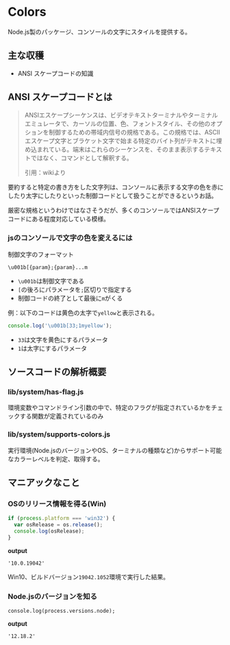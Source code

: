 # Colors

Node.js製のパッケージ、コンソールの文字にスタイルを提供する。



## 主な収穫

- ANSI スケープコードの知識



## ANSI スケープコードとは

> ANSIエスケープシーケンスは、ビデオテキストターミナルやターミナルエミュレータで、カーソルの位置、色、フォントスタイル、その他のオプションを制御するための帯域内信号の規格である。この規格では、ASCIIエスケープ文字とブラケット文字で始まる特定のバイト列がテキストに埋め込まれている。端末はこれらのシーケンスを、そのまま表示するテキストではなく、コマンドとして解釈する。
>
> 引用：wikiより



要約すると特定の書き方をした文字列は、コンソールに表示する文字の色を赤にしたり太字にしたりといった制御コードとして扱うことができるというお話。

厳密な規格というわけではなさそうだが、多くのコンソールではANSIスケープコードにある程度対応している模様。



### jsのコンソールで文字の色を変えるには

制御文字のフォーマット

```
\u001b[{param};{param}...m
```

- `\u001b`は制御文字である
- `[`の後ろにパラメータを`;`区切りで指定する
- 制御コードの終了として最後に`m`がくる



例：以下のコードは黄色の太字で`yellow`と表示される。

```js
console.log('\u001b[33;1myellow');
```

- `33`は文字を黄色にするパラメータ
- `1`は太字にするパラメータ



## ソースコードの解析概要

### lib/system/has-flag.js

環境変数やコマンドライン引数の中で、特定のフラグが指定されているかをチェックする関数が定義されているのみ



### lib/system/supports-colors.js

実行環境(Node.jsのバージョンやOS、ターミナルの種類など)からサポート可能なカラーレベルを判定、取得する。





## マニアックなこと

### OSのリリース情報を得る(Win)

```js
if (process.platform === 'win32') {
  var osRelease = os.release();
  console.log(osRelease);
}
```

**output**

```
'10.0.19042'
```

Win10、ビルドバージョン`19042.1052`環境で実行した結果。



### Node.jsのバージョンを知る

```
console.log(process.versions.node);
```

**output**

```
'12.18.2'
```



